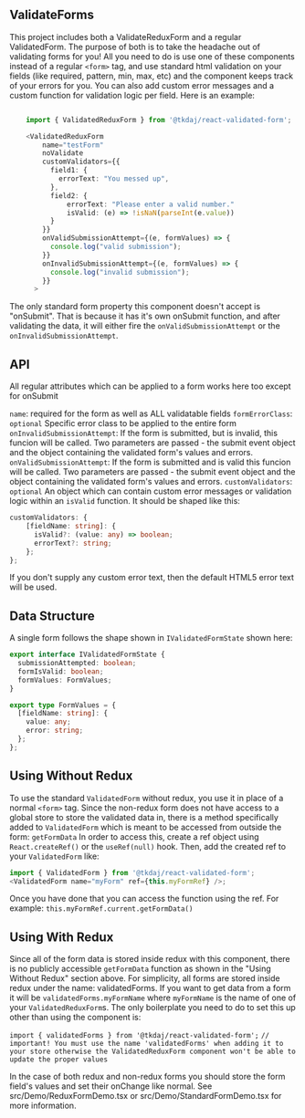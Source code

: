 ## ValidateForms

This project includes both a ValidateReduxForm and a regular ValidatedForm.
The purpose of both is to take the headache out of validating forms for you!
All you need to do is use one of these components instead of a regular `<form>` tag,
and use standard html validation on your fields (like required, pattern, min, max, etc)
and the component keeps track of your errors for you. You can also add custom error messages
and a custom function for validation logic per field. Here is an example:

```typescript

    import { ValidatedReduxForm } from '@tkdaj/react-validated-form';

    <ValidatedReduxForm
        name="testForm"
        noValidate
        customValidators={{
          field1: {
            errorText: "You messed up",
          },
          field2: {
              errorText: "Please enter a valid number."
              isValid: (e) => !isNaN(parseInt(e.value))
          }
        }}
        onValidSubmissionAttempt={(e, formValues) => {
          console.log("valid submission");
        }}
        onInvalidSubmissionAttempt={(e, formValues) => {
          console.log("invalid submission");
        }}
      >
```

The only standard form property this component doesn't accept is "onSubmit". That is because
it has it's own onSubmit function, and after validating the data, it will either fire the
`onValidSubmissionAttempt` or the `onInvalidSubmissionAttempt`.

## API

All regular attributes which can be applied to a form works here too except for onSubmit

`name`: required for the form as well as ALL validatable fields
`formErrorClass`: `optional` Specific error class to be applied to the entire form
`onInvalidSubmissionAttempt`: If the form is submitted, but is invalid, this funcion will be called. Two parameters are passed - the submit event object and the object containing the validated form's values and errors.
`onValidSubmissionAttempt`: If the form is submitted and is valid this funcion will be called. Two parameters are passed - the submit event object and the object containing the validated form's values and errors.
`customValidators`: `optional` An object which can contain custom error messages or validation logic within an `isValid` function. It should be shaped like this:

```typescript
customValidators: {
    [fieldName: string]: {
      isValid?: (value: any) => boolean;
      errorText?: string;
    };
};
```

If you don't supply any custom error text, then the default HTML5 error text will be used.

## Data Structure

A single form follows the shape shown in `IValidatedFormState` shown here:

```typescript
export interface IValidatedFormState {
  submissionAttempted: boolean;
  formIsValid: boolean;
  formValues: FormValues;
}

export type FormValues = {
  [fieldName: string]: {
    value: any;
    error: string;
  };
};
```

## Using Without Redux

To use the standard `ValidatedForm` without redux, you use it in place of a normal `<form>` tag.
Since the non-redux form does not have access to a global store to store the validated data in,
there is a method specifically added to `ValidatedForm` which is meant to be accessed from
outside the form:
`getFormData`
In order to access this, create a ref object using `React.createRef()` or the `useRef(null)` hook.
Then, add the created ref to your `ValidatedForm` like:

```typescript
import { ValidatedForm } from '@tkdaj/react-validated-form';
<ValidatedForm name="myForm" ref={this.myFormRef} />;
```

Once you have done that you can access the function using the ref. For example:
`this.myFormRef.current.getFormData()`

## Using With Redux

Since all of the form data is stored inside redux with this component, there is no publicly
accessible `getFormData` function as shown in the "Using Without Redux" section above.
For simplicity, all forms are stored inside redux under the name: validatedForms.
If you want to get data from a form it will be `validatedForms.myFormName` where `myFormName`
is the name of one of your `ValidatedReduxForm`s. The only boilerplate you need to do to
set this up other than using the component is:

`import { validatedForms } from '@tkdaj/react-validated-form';`
`// important! You must use the name 'validatedForms' when adding it to your store otherwise the ValidatedReduxForm component won't be able to update the proper values`

In the case of both redux and non-redux forms you should store the form field's values and set their onChange like normal.
See src/Demo/ReduxFormDemo.tsx or src/Demo/StandardFormDemo.tsx for more information.
